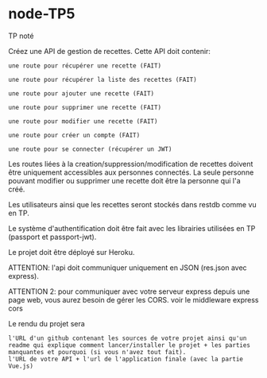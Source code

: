 # node-TP5

TP noté

Créez une API de gestion de recettes. Cette API doit contenir:

    une route pour récupérer une recette (FAIT)

    une route pour récupérer la liste des recettes (FAIT)

    une route pour ajouter une recette (FAIT)

    une route pour supprimer une recette (FAIT)

    une route pour modifier une recette (FAIT)

    une route pour créer un compte (FAIT)

    une route pour se connecter (récupérer un JWT)

Les routes liées à la creation/suppression/modification de recettes doivent être uniquement accessibles aux personnes connectés. La seule personne pouvant modifier ou supprimer une recette doit être la personne qui l'a créé.

Les utilisateurs ainsi que les recettes seront stockés dans restdb comme vu en TP.

Le système d'authentification doit être fait avec les librairies utilisées en TP (passport et passport-jwt).

Le projet doit être déployé sur Heroku.

ATTENTION: l'api doit communiquer uniquement en JSON (res.json avec express).

ATTENTION 2: pour communiquer avec votre serveur express depuis une page web, vous aurez besoin de gérer les CORS. voir le middleware express cors

Le rendu du projet sera

    l'URL d'un github contenant les sources de votre projet ainsi qu'un readme qui explique comment lancer/installer le projet + les parties manquantes et pourquoi (si vous n'avez tout fait).
    l'URL de votre API + l'url de l'application finale (avec la partie Vue.js)
